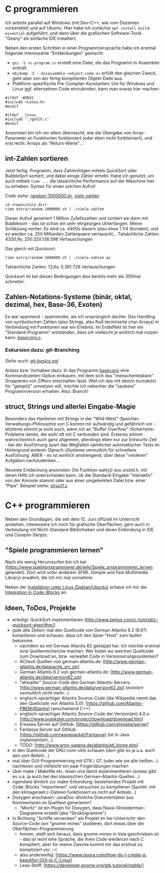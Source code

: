 # C programmieren

Ich arbeite parallel auf Windows (mit Dev-C++, wie vom Dozenten vorbereitet) und auf Ubuntu. Hier habe ich zunächst `apt install build-essential` aufgeführt, und dann über die grafischen Software-Tools "Geany" als einfache IDE installiert.

Neben den ersten Schritten in einer Programmiersprache habe ich erstmal folgende interessante "Entdeckungen" gemacht:
* `gcc -S <c-program.c>` erstellt eine Datei, die das Programm in Assembler enthält.
* `objdump -S --disassemble <object-code.o>` erfüllt den gleichen Zweck, geht aber von der fertig kompilierten Objekt-Datei aus.
* Plattform-spezifische Pre-Compiler-Konstanten: Um für Windows und Linux ggf. alternativen Code einzubinden, kann man sowas hier machen:
```
#ifdef _WIN32
#include <conio.h>
#endif

#ifdef __linux__
#include "./getch.c"
#endif
```

Ansonsten bin ich vor allem überrascht, wie die Übergabe von Array-Parameter an Funktionien funktioniert (oder eben nicht funktioniert), und erst recht: Arrays als "Return-Werte"...

## int-Zahlen sortieren

Jetzt fertig: Programm, dass Zahlenfolgen mittels QuickSort oder BubbleSort sortiert, und dabei einige Zähler erhebt. Habe ich genutzt, um auch mittels `time ...` die tatsächliche Performance auf der Maschine hier zu erheben.
Syntax für einen solchen Aufruf:

*Code siehe:* [random-1000000.sh](extra/random-1000000.sh), [viele-zahlen](viele-zahlen.c)

```
cd <repository dir>
time extra/random-1000000.sh | ./viele-zahlen
```
Dieser Aufruf generiert 1 Million Zufallszahlen und sortiert sie dann mit Bubblesort - das ist schon ein sehr ehrgeiziges Unterfangen. Meine Schätzung vorher: Es wird ca. 4400s dauern (also etwa 1 1/4 Stunden); und es werden ca. 250 Milliarden Zahlenpaare vertauscht...
Tatsächliche Zahlen:
4320,9s; 250.320.138.598 Vertauschungen

Das gleich mit Quicksort:
```
time extra/random-1000000.sh | ./viele-zahlen qs
```
Tatsächliche Zahlen:
13,6s; 5.361.728 Vertauschungen

Quicksort ist bei diesen Bedingungen also bereits mehr als 300mal schneller.

## Zahlen-Notations-Systeme (binär, oktal, dezimal, hex, Base-36, Exoten)

Es war spannend - spannender, als ich ursprünglich dachte. Das Handling von symbolischen Zahlen (also Strings, also Null-terminierte char-Arrays) in Verbindung mit Funktionen war ein Erlebnis. Im Endeffekt ist hier ein "Standard-Programm" entstanden, dass ich vielleicht ja wirklich mal nutzen kann: [baseconv.c](baseconv.c).

### Exkursion dazu: git-Branching
_Siehe auch: [git-basics.md](git-basics.md)_

Anlass bzw. Vorhaben dazu: In das Programm [baseconv](baseconv.c) eine Kommandozeilen-Option einbauen, mit dem sich das "menschenlesbare" Gruppieren von Ziffern einschalten lässt. Weil ich das mit dem/n include(s) für "getopt()" umsetzen will, möchte ich nebenher die "saubere" Programmversion erhalten. Also: Branch!

## struct, Strings und allerlei Eingabe-Magie
Besonders das Hantieren mit Strings in der 
"Wild-West"-Speicher-Verwaltungs-Philosophie von C kommt mir aufwändig und 
gefährlich vor - letzteres stimmt ja wohl auch, wenn ich an 
"Buffer Overflow"-Sicherheits-Probleme denke, die wohl oft mit C verbunden 
sind. Ersteres stimmt wahrscheinlich auch ganz allgemein, allerdings eben 
nur zur Entwurfs-Zeit - bei der Ausführung spart das Wegfallen sämtlicher 
automatischer Tests im Hintergrund anderer (Sprach-)Systeme vermutlich für
schnellere Ausführung. ABER - es ist wirklich anstrengend, über diese 
"niederen" Aufgaben nachzudenken...

Neueste Entdeckung ansonsten: Die Funktion isatty() aus unistd.h, mit deren
Hilfe ich unterscheiden kann, ob die Standard-Eingabe "interaktiv" von der
Konsole stammt oder aus einer umgelenkten Datei bzw. einer "Pipe". Beispiel 
siehe: [struct1.c](struct1.c)

# C++ programmieren

Neben den Grundlagen, die seit dem 12. Juni offiziell im Unterricht anstehen, 
interessiere ich mich für grafische Oberflächen, gern auch in Verbindung mit
Nicht-Standard-Bibliotheken und deren Einbindung in IDE und Compile-Skripts.

## "Spiele programmieren lernen"

Nach ein wenig Herumsurfen bin ich bei (https://www.spieleprogrammierer.de/wiki/Spiele_programmieren_lernen gelandet).
Dort wird unter anderem SFML (Simple and Fast Multimedia Library) erwähnt, die 
ich mir mal vornehme.

Neben der [Installation unter Linux (Debian/Ubuntu)](https://www.sfml-dev.org/tutorials/2.5/start-linux.php) schaue ich mir die 
[Integration in Code::Blocks](https://www.sfml-dev.org/tutorials/2.5/start-cb.php) an.

## Ideen, ToDos, Projekte
* erledigt: QuickSort implementieren (http://www.zentut.com/c-tutorial/c-quicksort-algorithm/)
* gute alte Zeiten: mal den Quellcode von German Atlantis 6.2 (6.6?) kompilieren und schauen, dass ich den Spiel-"Host" zum laufen bekomme.
  * nachdem es mit German Atlantis 62 geklappt hat: Ich möchte erstmal eine Quellenrecherche machen: Wer bietet wo welchen Quellcode zum Download an, bzw. verwaltet Code in Versionierungssystemen?
  * ACheck Quellen von german-atlantis.de: [http://www.german-atlantis.de/data/achk_src.zip]
  * German Atlantis 6.2 von german-atlantis.de: [http://www.german-atlantis.de/data/version62.zip]
  * "aktueller" Source-Code des German Atlantis-Servers: [http://www.german-atlantis.de/data/version62.zip] _(existiert vermutlich nicht mehr...)_
  * englisch-sprachiger Atlantis Source-Code (die Wikipedia nennt das den Quellcode von Atlantis 5.0): [https://github.com/Atlantis-PBEM/Atlantis] (anscheinend C++)
  * englisch-sprachiger Atlantis Source-Code der Version(en) 4.0.x: [http://www.prankster.com/project/download/download.htm]
  * Eressea Server auf GitHub: [https://github.com/eressea/server]
  * Fantasya Server auf GitHub: [https://github.com/wavepacket/Fantasya] (ist in Java implementiert...)
  * TODO: [http://www.arno-saxena.de/atlantis/atl_home.php]
* in den Quellcode der GNU core-utils schauen (dort gibt es ja u.a. auch den sort-Befehl...)
* mal über GUI-Programmierung mit GTK / QT (oder wie sie alle heißen...) nachlesen und vielleicht ein paar Fingerübungen machen
* über make / Makefile etc. lesen und damit experimentieren (sowas gibt es u.a. ja auch bei den klassischen German-Atlantis-Quellen...)
* irgendwie ähnlich zur make-Erkundung: bestehendes Projekt mit Code::Blocks "importieren" und versuchen zu kompilieren (Spoiler: mit den klimageraet.c-Dateien funktioniert es nicht auf Anhieb...)
* Doxygen anschauen: JavaDoc-ähnliche Dokumentation aus Kommentaren im Quelltext generieren?
  * "Moritz" ist ein PlugIn für Doxygen, dass Nassi-Shneiderman-Diagramme erstellt (aka "Struktogramme")
* in Richtung "Schiffe versenken" als Projekt im itw-Unterricht: den Source-Code von "gnome-mines" studieren, dort etwas über die Oberflächen-Programmierung
  * hmmm, stellt sich heraus, dass gnome-mines in Vala geschrieben ist - das ist wohl eine Sprache, die ihren Code wiederum nach C kompiliert, aber für meine Zwecke kommt mir das erstmal zu kompliziert vor. :-(
  * also anderweitig: [https://www.quora.com/How-do-I-create-a-beautiful-GUI-in-C-Linux]
  * Lese-Stoff: [https://developer.gnome.org/gtk-tutorial/stable/]
